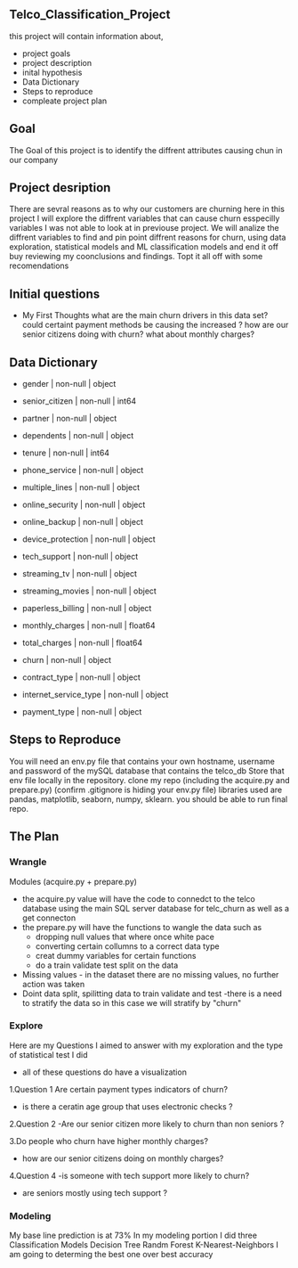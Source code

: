 ## Telco_Classification_Project
this project will contain information about,
  - project goals 
  - project description 
  - inital hypothesis 
  - Data Dictionary 
  - Steps to reproduce
  - compleate project plan  
  
  ## Goal 
  The Goal of this project is to identify the diffrent attributes causing chun in our company
  
  ## Project desription 
  There are sevral reasons as to why our customers are churning here in this project I will explore the diffrent variables that can cause churn esspecilly variables I was not able to look at in previouse project. We will analize the diffrent variables to find and pin point diffrent reasons for churn, using data exploration, statistical models and ML classification models and end it off buy reviewing my coonclusions and findings. Topt it all off with some recomendations 
 
 ## Initial questions 
 - My First Thoughts
what are the main churn drivers in this data set?
could certaint payment methods be causing the increased ?
how are our senior citizens doing with churn?
what about monthly charges?

## Data Dictionary

- gender              | non-null  | object 
     
- senior_citizen      | non-null  | int64 
 
- partner             | non-null  | object 
 
- dependents          | non-null  | object 
 
- tenure               | non-null | int64  

- phone_service        | non-null | object 

- multiple_lines       | non-null | object 

- online_security      | non-null | object 

- online_backup        | non-null | object 

- device_protection    | non-null | object 

- tech_support         | non-null | object 

- streaming_tv         | non-null |  object 

- streaming_movies     | non-null |  object 

- paperless_billing    | non-null |  object 

- monthly_charges      | non-null  | float64

- total_charges        | non-null  | float64

- churn                | non-null  | object 

- contract_type        | non-null  | object 

- internet_service_type  | non-null |  object 

- payment_type         | non-null  | object
 
 
## Steps to Reproduce

You will need an env.py file that contains your own hostname, username and password of the mySQL database that contains the telco_db
Store that env file locally in the repository.
clone my repo (including the acquire.py and prepare.py) (confirm .gitignore is hiding your env.py file)
libraries used are pandas, matplotlib, seaborn, numpy, sklearn.
you should be able to run final repo.
 
## The Plan

### Wrangle
Modules (acquire.py + prepare.py)

- the acquire.py value will have the code to connedct to the telco database using the main SQL server database for telc_churn as well as a get connecton 
- the prepare.py will have the functions to wangle the data such as
   - dropping null values that where once white pace
   - converting certain collumns to a correct data type 
   - creat dummy variables for certain functions 
   - do a train validate test split on the data 
- Missing values - in the dataset there are no missing values, no further action was taken 
- Doint data split, spilitting data to train validate and test 
  -there is a need to stratify the data so in this case we will stratify by "churn"


### Explore

Here are my Questions I aimed to answer with my exploration and the type of statistical test I did

  - all of these questions do have a visualization 
  
1.Question 1 Are certain payment types indicators of churn?
  - is there a ceratin age group that uses electronic checks ?

2.Question 2 -Are our senior citizen more likely to churn than non seniors ? 


3.Do people who churn have higher monthly charges?
 - how are our senior citizens doing on monthly charges?

4.Question 4 -is someone with tech support more likely to churn?
 -  are seniors mostly using tech support ?
 
 ### Modeling
 My base line prediction is at 73%
In my modeling portion I did three Classification Models
Decision Tree 
Randm Forest 
K-Nearest-Neighbors 
I am going to determing the best one over best accuracy
